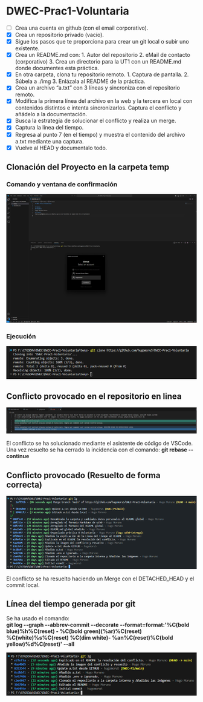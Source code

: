 # DWEC-Prac1-Voluntaria

- [ ] Crea una cuenta en github (con el email corporativo).
- [x] Crea un repositorio privado (vacío).
- [x] Sigue los pasos que te proporciona para crear un git local o subir uno existente.
- [x] Crea un README.md con:
        1. Autor del repositorio
        2. eMail de contacto (corporativo)
        3. Crea un directorio para la UT1 con un README.md donde documentes esta práctica.
- [x] En otra carpeta, clona tu repositorio remoto.
        1. Captura de pantalla.
        2. Súbela a ./img
        3. Enlázala al README de la práctica.
- [x] Crea un archivo “a.txt” con 3 líneas y sincroniza con el repositorio remoto.
- [x] Modifica la primera línea del archivo en la web y la tercera en local con contenidos distintos e intenta sincronizarlos. Captura el conflicto y añádelo a la documentación.
- [x] Busca la estrategia de solucionar el conflicto y realiza un merge.
- [x] Captura la línea del tiempo.
- [x] Regresa al punto 7 (en el tiempo) y muestra el contenido del archivo a.txt mediante una captura.
- [x] Vuelve al HEAD y documentalo todo.

## Clonación del Proyecto en la carpeta temp

### Comando y ventana de confirmación

![Imagen1](img/img1.png)

### Ejecución

![Imagen2](img/img2.png)

## Conflicto provocado en el repositorio en linea

![Iamgen3](img/img3.png)

El conflicto se ha solucionado mediante el asistente de código de VSCode.
Una vez resuelto se ha cerrado la incidencia con el comando: __git rebase --continue__

## Conflicto provocado (Resuelto de forma correcta)

![Imagen5](img/img5.png)

El conflicto se ha resuelto haciendo un Merge con el DETACHED_HEAD y el commit local.

## Línea del tiempo generada por git

Se ha usado el comando:  
__git log --graph --abbrev-commit --decorate --format=format:'%C(bold blue)%h%C(reset) - %C(bold green)(%ar)%C(reset) %C(white)%s%C(reset) %C(dim white)- %an%C(reset)%C(bold yellow)%d%C(reset)' --all__

![Imagen4](img/img4.png)
